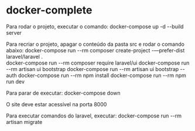 # docker-complete


Para rodar o projeto, executar o comando:
docker-compose up -d --build server

Para recriar o projeto, apagar o conteúdo da pasta src e rodar o comando abaixo:
docker-compose run --rm composer create-project -—prefer-dist laravel/laravel .  
docker-compose run --rm composer require laravel/ui
docker-compose run --rm artisan ui bootstrap
docker-compose run --rm artisan ui bootstrap --auth
docker-compose run --rm npm install
docker-compose run --rm npm run dev

Para parar de executar:
docker-compose down

O site deve estar acessível na porta 8000

Para executar comandos do laravel, executar:
docker-compose run --rm artisan migrate